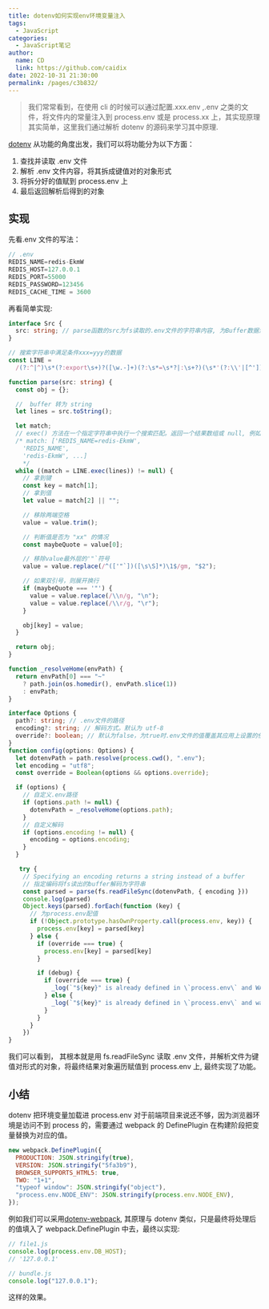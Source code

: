 ```yaml
---
title: dotenv如何实现env环境变量注入
tags: 
  - JavaScript
categories: 
  - JavaScript笔记
author: 
  name: CD
  link: https://github.com/caidix
date: 2022-10-31 21:30:00
permalink: /pages/c3b832/
---
```


> 我们常常看到，在使用 cli 的时候可以通过配置.xxx.env ,.env 之类的文件，将文件内的常量注入到 process.env 或是 process.xx 上，其实现原理其实简单，这里我们通过解析 dotenv 的源码来学习其中原理.

[dotenv](https://github.com/motdotla/dotenv)
从功能的角度出发，我们可以将功能分为以下方面：

1. 查找并读取 .env 文件
2. 解析 .env 文件内容，将其拆成键值对的对象形式
3. 将拆分好的值赋到 process.env 上
4. 最后返回解析后得到的对象

## 实现

先看.env 文件的写法：

```js
// .env
REDIS_NAME=redis-EkmW
REDIS_HOST=127.0.0.1
REDIS_PORT=55000
REDIS_PASSWORD=123456
REDIS_CACHE_TIME = 3600
```

再看简单实现:

```ts
interface Src {
  src: string; // parse函数的src为fs读取的.env文件的字符串内容, 为Buffer数据流，可解码为string
}

// 搜索字符串中满足条件xxx=yyy的数据
const LINE =
  /(?:^|^)\s*(?:export\s+)?([\w.-]+)(?:\s*=\s*?|:\s+?)(\s*'(?:\\'|[^'])*'|\s*"(?:\\"|[^"])*"|\s*`(?:\\`|[^`])*`|[^#\r\n]+)?\s*(?:#.*)?(?:$|$)/gm;

function parse(src: string) {
  const obj = {};

  //  buffer 转为 string
  let lines = src.toString();

  let match;
  // exec() 方法在一个指定字符串中执行一个搜索匹配。返回一个结果数组或 null, 例如：
  /* match: ['REDIS_NAME=redis-EkmW',
    'REDIS_NAME',
    'redis-EkmW', ...]
    */
  while ((match = LINE.exec(lines)) != null) {
    // 拿到键
    const key = match[1];
    // 拿到值
    let value = match[2] || "";

    // 移除两端空格
    value = value.trim();

    // 判断值是否为 "xx" 的情况
    const maybeQuote = value[0];

    // 移除value最外层的'"`符号
    value = value.replace(/^(['"`])([\s\S]*)\1$/gm, "$2");

    // 如果双引号，则展开换行
    if (maybeQuote === '"') {
      value = value.replace(/\\n/g, "\n");
      value = value.replace(/\\r/g, "\r");
    }

    obj[key] = value;
  }

  return obj;
}

function _resolveHome(envPath) {
  return envPath[0] === "~"
    ? path.join(os.homedir(), envPath.slice(1))
    : envPath;
}

interface Options {
  path?: string; // .env文件的路径
  encoding?: string; // 解码方式。默认为 utf-8
  override?: boolean; // 默认为false，为true时.env文件的值覆盖其应用上设置的任何环境变量
}
function config(options: Options) {
  let dotenvPath = path.resolve(process.cwd(), ".env");
  let encoding = "utf8";
  const override = Boolean(options && options.override);

  if (options) {
    // 自定义.env路径
    if (options.path != null) {
      dotenvPath = _resolveHome(options.path);
    }
    // 自定义解码
    if (options.encoding != null) {
      encoding = options.encoding;
    }
  }

   try {
    // Specifying an encoding returns a string instead of a buffer
    // 指定编码将fs读出的buffer解码为字符串
    const parsed = parse(fs.readFileSync(dotenvPath, { encoding }))
    console.log(parsed)
    Object.keys(parsed).forEach(function (key) {
      // 为process.env配值
      if (!Object.prototype.hasOwnProperty.call(process.env, key)) {
        process.env[key] = parsed[key]
      } else {
        if (override === true) {
          process.env[key] = parsed[key]
        }

        if (debug) {
          if (override === true) {
            _log(`"${key}" is already defined in \`process.env\` and WAS overwritten`)
          } else {
            _log(`"${key}" is already defined in \`process.env\` and was NOT overwritten`)
          }
        }
      }
    })
}
```

我们可以看到， 其根本就是用 fs.readFileSync 读取 .env 文件，并解析文件为键值对形式的对象，将最终结果对象遍历赋值到 process.env 上, 最终实现了功能。

## 小结

dotenv 把环境变量加载进 process.env 对于前端项目来说还不够，因为浏览器环境是访问不到 process 的，需要通过 webpack 的 DefinePlugin 在构建阶段把变量替换为对应的值。

```js
new webpack.DefinePlugin({
  PRODUCTION: JSON.stringify(true),
  VERSION: JSON.stringify("5fa3b9"),
  BROWSER_SUPPORTS_HTML5: true,
  TWO: "1+1",
  "typeof window": JSON.stringify("object"),
  "process.env.NODE_ENV": JSON.stringify(process.env.NODE_ENV),
});
```

例如我们可以采用[dotenv-webpack](https://github.com/mrsteele/dotenv-webpack), 其原理与 dotenv 类似，只是最终将处理后的值填入了 webpack.DefinePlugin 中去，最终以实现:

```js
// file1.js
console.log(process.env.DB_HOST);
// '127.0.0.1'

// bundle.js
console.log("127.0.0.1");
```

这样的效果。
